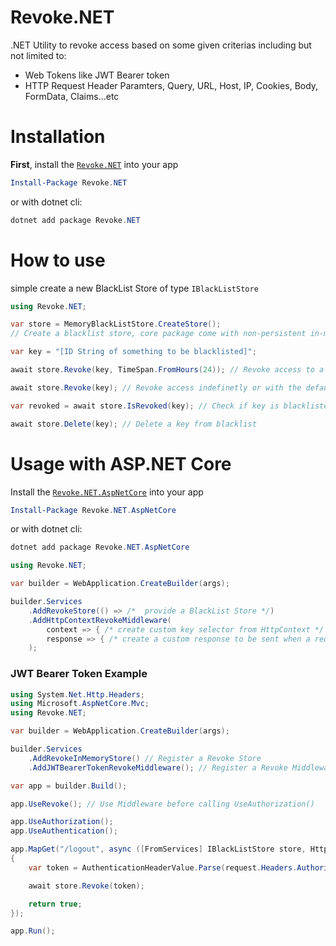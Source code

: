 # Revoke.NET

.NET Utility to revoke access based on some given criterias including but not limited to:

- Web Tokens like JWT Bearer token
- HTTP Request Header Paramters, Query, URL, Host, IP, Cookies, Body, FormData, Claims...etc

# Installation

**First**, install the [`Revoke.NET`](https://www.nuget.org/packages/Revoke.NET) into your app

```powershell
Install-Package Revoke.NET
```

or with dotnet cli:

```powershell
dotnet add package Revoke.NET
```

# How to use

simple create a new BlackList Store of type `IBlackListStore`

```csharp
using Revoke.NET;

var store = MemoryBlackListStore.CreateStore(); 
// Create a blacklist store, core package come with non-persistent in-memory store

var key = "[ID String of something to be blacklisted]";

await store.Revoke(key, TimeSpan.FromHours(24)); // Revoke access to a key for 24 hours

await store.Revoke(key); // Revoke access indefinetly or with the defaulTtl expiration

var revoked = await store.IsRevoked(key); // Check if key is blacklisted

await store.Delete(key); // Delete a key from blacklist
```

# Usage with ASP.NET Core

Install the [`Revoke.NET.AspNetCore`](https://www.nuget.org/packages/Revoke.NET.AspNetCore) into your app

```powershell
Install-Package Revoke.NET.AspNetCore
```

or with dotnet cli:

```powershell
dotnet add package Revoke.NET.AspNetCore
```

```csharp
using Revoke.NET;

var builder = WebApplication.CreateBuilder(args);

builder.Services
    .AddRevokeStore(() => /*  provide a BlackList Store */)
    .AddHttpContextRevokeMiddleware(
        context => { /* create custom key selector from HttpContext */ },
        response => { /* create a custom response to be sent when a request is revoked */  }
    ); 
```

### JWT Bearer Token Example

```csharp
using System.Net.Http.Headers;
using Microsoft.AspNetCore.Mvc;
using Revoke.NET;

var builder = WebApplication.CreateBuilder(args);

builder.Services
    .AddRevokeInMemoryStore() // Register a Revoke Store
    .AddJWTBearerTokenRevokeMiddleware(); // Register a Revoke Middleware

var app = builder.Build();

app.UseRevoke(); // Use Middleware before calling UseAuthorization()

app.UseAuthorization();
app.UseAuthentication();

app.MapGet("/logout", async ([FromServices] IBlackListStore store, HttpRequest request) =>
{
    var token = AuthenticationHeaderValue.Parse(request.Headers.Authorization).Parameter;

    await store.Revoke(token);

    return true;
});

app.Run();
```
